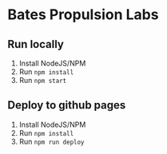 # Bates Propulsion Labs

## Run locally
1. Install NodeJS/NPM
2. Run `npm install`
3. Run `npm start`

## Deploy to github pages
1. Install NodeJS/NPM
2. Run `npm install`
3. Run `npm run deploy`
